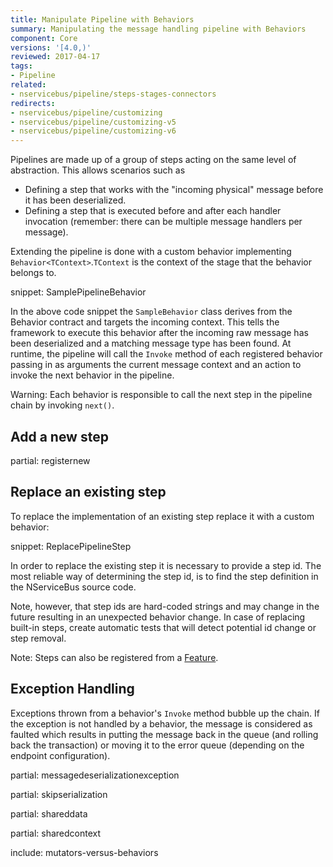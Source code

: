 ```yaml
---
title: Manipulate Pipeline with Behaviors
summary: Manipulating the message handling pipeline with Behaviors
component: Core
versions: '[4.0,)'
reviewed: 2017-04-17
tags:
- Pipeline
related:
- nservicebus/pipeline/steps-stages-connectors
redirects:
- nservicebus/pipeline/customizing
- nservicebus/pipeline/customizing-v5
- nservicebus/pipeline/customizing-v6
---
```


Pipelines are made up of a group of steps acting on the same level of abstraction. This allows scenarios such as

 * Defining a step that works with the "incoming physical" message before it has been deserialized.
 * Defining a step that is executed before and after each handler invocation (remember: there can be multiple message handlers per message).

Extending the pipeline is done with a custom behavior implementing `Behavior<TContext>`.`TContext` is the context of the stage that the behavior belongs to.

snippet: SamplePipelineBehavior

In the above code snippet the `SampleBehavior` class derives from the Behavior contract and targets the incoming context. This tells the framework to execute this behavior after the incoming raw message has been deserialized and a matching message type has been found. At runtime, the pipeline will call the `Invoke` method of each registered behavior passing in as arguments the current message context and an action to invoke the next behavior in the pipeline.

Warning: Each behavior is responsible to call the next step in the pipeline chain by invoking `next()`.


## Add a new step

partial: registernew


## Replace an existing step

To replace the implementation of an existing step replace it with a custom behavior:

snippet: ReplacePipelineStep

In order to replace the existing step it is necessary to provide a step id. The most reliable way of determining the step id, is to find the step definition in the NServiceBus source code. 

Note, however, that step ids are hard-coded strings and may change in the future resulting in an unexpected behavior change. In case of replacing built-in steps, create automatic tests that will detect potential id change or step removal.

Note: Steps can also be registered from a [Feature](features.md).


## Exception Handling

Exceptions thrown from a behavior's `Invoke` method bubble up the chain. If the exception is not handled by a behavior, the message is considered as faulted which results in putting the message back in the queue (and rolling back the transaction) or moving it to the error queue (depending on the endpoint configuration).


partial: messagedeserializationexception


partial: skipserialization


partial: shareddata


partial: sharedcontext


include: mutators-versus-behaviors
